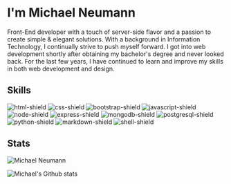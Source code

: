 # I'm Michael Neumann
Front-End developer with a touch of server-side flavor and a passion to create simple & elegant solutions. With a background in Information Technology, I continually strive to push myself forward. I got into web development shortly after obtaining my bachelor's degree and never looked back. For the last few years, I have continued to learn and improve my skills in both web development and design.

## Skills
![html-shield]
![css-shield]
![bootstrap-shield]
![javascript-shield]
![node-shield]
![express-shield]
![mongodb-shield]
![postgresql-shield]
![python-shield]
![markdown-shield]
![shell-shield]


## Stats
<img src="https://komarev.com/ghpvc/?username=kroanvor" alt="Michael Neumann" />

![Michael's Github stats](https://github-readme-stats.vercel.app/api?username=sigewulf&show_icons=true)


[gmail-shield]: https://img.shields.io/badge/Gmail-D14836?style=for-the-badge&logo=gmail&logoColor=white

[html-shield]: https://img.shields.io/badge/HTML5-E34F26?style=for-the-badge&logo=html5&logoColor=white
[css-shield]: https://img.shields.io/badge/CSS3-1572B6?style=for-the-badge&logo=css3&logoColor=white
[bootstrap-shield]: https://img.shields.io/badge/Bootstrap-563D7C?style=for-the-badge&logo=bootstrap&logoColor=white
[javascript-shield]: https://img.shields.io/badge/JavaScript-F7DF1E?style=for-the-badge&logo=javascript&logoColor=black
[node-shield]: https://img.shields.io/badge/Node.js-43853D?style=for-the-badge&logo=node.js&logoColor=white
[express-shield]: https://img.shields.io/badge/Express.js-404D59?style=for-the-badge
[mongodb-shield]: https://img.shields.io/badge/MongoDB-4EA94B?style=for-the-badge&logo=mongodb&logoColor=white
[postgresql-shield]: https://img.shields.io/badge/PostgreSQL-316192?style=for-the-badge&logo=postgresql&logoColor=white
[python-shield]: https://img.shields.io/badge/Python-14354C?style=for-the-badge&logo=python&logoColor=white
[markdown-shield]: https://img.shields.io/badge/Markdown-000000?style=for-the-badge&logo=markdown&logoColor=white
[shell-shield]: https://img.shields.io/badge/Shell_Script-121011?style=for-the-badge&logo=gnu-bash&logoColor=white
